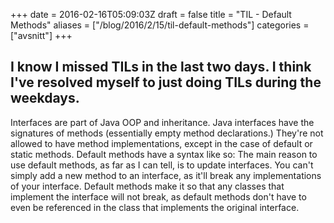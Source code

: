 +++
date = 2016-02-16T05:09:03Z
draft = false
title = "TIL - Default Methods"
aliases = ["/blog/2016/2/15/til-default-methods"]
categories = ["avsnitt"]
+++

I know I missed TILs in the last two days. I think I've resolved myself to just doing TILs during the weekdays.
--
Interfaces are part of Java OOP and inheritance. Java interfaces have the signatures of methods (essentially empty method declarations.) They're not allowed to have method implementations, except in the case of default or static methods.
Default methods have a syntax like so:
The main reason to use default methods, as far as I can tell, is to update interfaces. You can't simply add a new method to an interface, as it'll break any implementations of your interface. Default methods make it so that any classes that implement the interface will not break, as default methods don't have to even be referenced in the class that implements the original interface.&nbsp;
 

